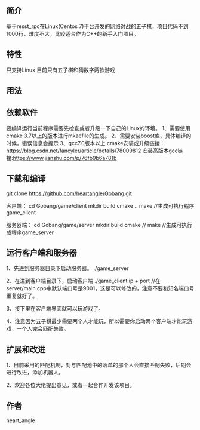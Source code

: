 简介
---
基于resst_rpc在Linux(Centos 7)平台开发的网络对战的五子棋，项目代码不到1000行，难度不大，比较适合作为C++的新手入门项目。

特性
---
只支持Linux
目前只有五子棋和猜数字两款游戏

用法
---
依赖软件
---
要编译运行当前程序需要先检查或者升级一下自己的Linux的环境。
1、需要使用cmake 3.7以上的版本进行mkaefile的生成。
2、需要安装boost库，具体编译的时候，错误信息会提示
3、gcc7.0版本以上
cmake安装或升级链接：https://blog.csdn.net/fancyler/article/details/78009812
安装高版本gcc链接:https://www.jianshu.com/p/76fb9b6a781b

下载和编译
---
git clone https://github.com/heartangle/Gobang.git

客户端：
cd Gobang/game/client
mkdir build
cmake ..
make //生成可执行程序game_client

服务器端：
cd Gobang/game/server
mkdir build
cmake //
make //生成可执行成程序game_server

运行客户端和服务器
---
1、先进到服务器目录下启动服务器。
./game_server

2、在进到客户端目录下，启动客户端
./game_client ip + port   //在server/main.cpp中默认端口号是9001，这是可以修改的，注意不要和知名端口号重复就好了。

3、接下里在客户端界面就可以玩游戏了。

4、注意因为五子棋最少需要两个人才能玩，所以需要你启动两个客户端才能玩游戏，一个人完会匹配失败。

扩展和改进
---
1、目前采用的匹配机制，对与匹配池中的落单的那个人会直接匹配失败，后期会进行改进，添加机器人。

2、欢迎各位大佬提出意见，或者一起合作开发该项目。

作者
---
heart_angle
